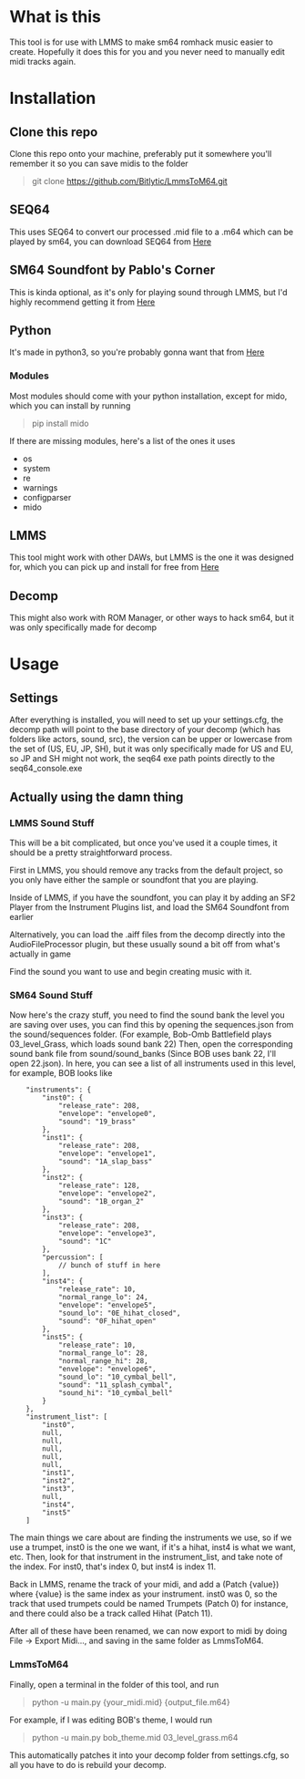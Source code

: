 # What is this
This tool is for use with LMMS to make sm64 romhack music easier to create. Hopefully it does this for you and you never need to manually edit midi tracks again.

# Installation
## Clone this repo
Clone this repo onto your machine, preferably put it somewhere you'll remember it so you can save midis to the folder
> git clone https://github.com/Bitlytic/LmmsToM64.git

## SEQ64
This uses SEQ64 to convert our processed .mid file to a .m64 which can be played by sm64, you can download SEQ64 from [Here](https://github.com/sauraen/seq64)

## SM64 Soundfont by Pablo's Corner
This is kinda optional, as it's only for playing sound through LMMS, but I'd highly recommend getting it from [Here](https://www.smwcentral.net/?p=viewthread&t=88116)

## Python
It's made in python3, so you're probably gonna want that from [Here](https://www.python.org/)

### Modules
Most modules should come with your python installation, except for mido, which you can install by running
> pip install mido

If there are missing modules, here's a list of the ones it uses
- os
- system
- re
- warnings
- configparser
- mido

## LMMS
This tool might work with other DAWs, but LMMS is the one it was designed for, which you can pick up and install for free from [Here](https://lmms.io/)

## Decomp
This might also work with ROM Manager, or other ways to hack sm64, but it was only specifically made for decomp

# Usage
## Settings
After everything is installed, you will need to set up your settings.cfg, the decomp path will point to the base directory of your decomp (which has folders like actors, sound, src), the version can be upper or lowercase from the set of (US, EU, JP, SH), but it was only specifically made for US and EU, so JP and SH might not work, the seq64 exe path points directly to the seq64_console.exe

## Actually using the damn thing
### LMMS Sound Stuff
This will be a bit complicated, but once you've used it a couple times, it should be a pretty straightforward process.

First in LMMS, you should remove any tracks from the default project, so you only have either the sample or soundfont that you are playing.

Inside of LMMS, if you have the soundfont, you can play it by adding an SF2 Player from the Instrument Plugins list, and load the SM64 Soundfont from earlier

Alternatively, you can load the .aiff files from the decomp directly into the AudioFileProcessor plugin, but these usually sound a bit off from what's actually in game

Find the sound you want to use and begin creating music with it.

### SM64 Sound Stuff
Now here's the crazy stuff, you need to find the sound bank the level you are saving over uses, you can find this by opening the sequences.json from the 
sound/sequences folder. (For example, Bob-Omb Battlefield plays 03_level_Grass, which loads sound bank 22) Then, open the corresponding sound bank file from 
sound/sound_banks (Since BOB uses bank 22, I'll open 22.json). In here, you can see a list of all instruments used in this level, for example, BOB looks like 
```
    "instruments": {
        "inst0": {
            "release_rate": 208,
            "envelope": "envelope0",
            "sound": "19_brass"
        },
        "inst1": {
            "release_rate": 208,
            "envelope": "envelope1",
            "sound": "1A_slap_bass"
        },
        "inst2": {
            "release_rate": 128,
            "envelope": "envelope2",
            "sound": "1B_organ_2"
        },
        "inst3": {
            "release_rate": 208,
            "envelope": "envelope3",
            "sound": "1C"
        },
        "percussion": [
            // bunch of stuff in here
        ],
        "inst4": {
            "release_rate": 10,
            "normal_range_lo": 24,
            "envelope": "envelope5",
            "sound_lo": "0E_hihat_closed",
            "sound": "0F_hihat_open"
        },
        "inst5": {
            "release_rate": 10,
            "normal_range_lo": 28,
            "normal_range_hi": 28,
            "envelope": "envelope6",
            "sound_lo": "10_cymbal_bell",
            "sound": "11_splash_cymbal",
            "sound_hi": "10_cymbal_bell"
        }
    },
    "instrument_list": [
        "inst0",
        null,
        null,
        null,
        null,
        null,
        "inst1",
        "inst2",
        "inst3",
        null,
        "inst4",
        "inst5"
    ]
```
The main things we care about are finding the instruments we use, so if we use a trumpet, inst0 is the one we want, if it's a hihat, inst4 is what we want, etc. 
Then, look for that instrument in the instrument_list, and take note of the index. For inst0, that's index 0, but inst4 is index 11.

Back in LMMS, rename the track of your midi, and add a (Patch {value}) where {value} is the same index as your instrument. inst0 was 0, so the track 
that used trumpets could be named Trumpets (Patch 0) for instance, and there could also be a track called Hihat (Patch 11). 

After all of these have been renamed, we can now export to midi by doing File -> Export Midi..., and saving in the same folder as LmmsToM64.

### LmmsToM64
Finally, open a terminal in the folder of this tool, and run
> python -u main.py {your_midi.mid} {output_file.m64}

For example, if I was editing BOB's theme, I would run
> python -u main.py bob_theme.mid 03_level_grass.m64

This automatically patches it into your decomp folder from settings.cfg, so all you have to do is rebuild your decomp.

